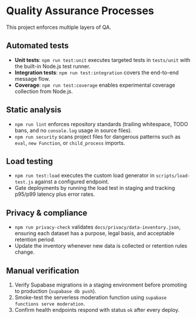 # Quality Assurance Processes

This project enforces multiple layers of QA.

## Automated tests

* **Unit tests**: `npm run test:unit` executes targeted tests in `tests/unit` with the built-in Node.js test runner.
* **Integration tests**: `npm run test:integration` covers the end-to-end message flow.
* **Coverage**: `npm run test:coverage` enables experimental coverage collection from Node.js.

## Static analysis

* `npm run lint` enforces repository standards (trailing whitespace, TODO bans, and no `console.log` usage in source files).
* `npm run security` scans project files for dangerous patterns such as `eval`, `new Function`, or `child_process` imports.

## Load testing

* `npm run test:load` executes the custom load generator in `scripts/load-test.js` against a configured endpoint.
* Gate deployments by running the load test in staging and tracking p95/p99 latency plus error rates.

## Privacy & compliance

* `npm run privacy-check` validates `docs/privacy/data-inventory.json`, ensuring each dataset has a purpose, legal basis, and acceptable retention period.
* Update the inventory whenever new data is collected or retention rules change.

## Manual verification

1. Verify Supabase migrations in a staging environment before promoting to production (`supabase db push`).
2. Smoke-test the serverless moderation function using `supabase functions serve moderation`.
3. Confirm health endpoints respond with status `ok` after every deploy.
